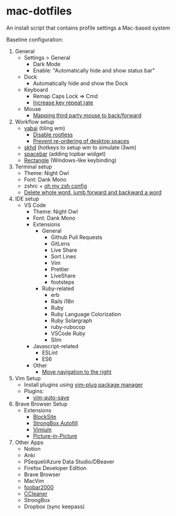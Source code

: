 
# mac-dotfiles
An install script that contains profile settings a Mac-based system

Baseline configuration:
1. General
   * Settings > General
     * Dark Mode
     * Enable: "Automatically hide and show status bar"
   * Dock
     * Automatically hide and show the Dock
   * Keyboard
     * Remap Caps Lock => Cmd
     * [Increase key repeat rate](https://vimforvscode.com/enable-key-repeat-vim)
   * Mouse
     * [Mapping third party mouse to back/forward](https://sensible-side-buttons.archagon.net/)
2. Workflow setup
   * [yabai](https://github.com/koekeishiya/yabai) (tiling wm)
     * [Disable rootless](https://www.macworld.co.uk/how-to/how-turn-off-mac-os-x-system-integrity-protection-rootless-3638975/)
     * [Prevent re-ordering of desktop spaces](https://apple.stackexchange.com/questions/214348/how-to-prevent-mac-from-changing-the-order-of-desktops-spaces)
   * [skhd](https://github.com/koekeishiya/skhd) (hotkeys to setup wm to simulate i3wm)
   * [spacebar](https://github.com/cmacrae/spacebar) (adding topbar widget)
   * [Rectangle](https://rectangleapp.com/) (Windows-like keybinding)
3. Terminal setup
   * Theme: Night Owl
   * Font: Dank Mono
   * zshrc + [oh my zsh config](https://ohmyz.sh/)
   * [Delete whole word, jumb forward and backward a word](https://medium.com/@jonnyhaynes/jump-forwards-backwards-and-delete-a-word-in-iterm2-on-mac-os-43821511f0a)
4. IDE setup
   * VS Code
     * Theme: Night Owl
     * Font: Dank Mono
     * Extensions
        * General
          * Github Pull Requests
          * GitLens
          * Live Share
          * Sort Lines
          * Vim
          * Prettier
          * LiveShare
          * footsteps
       * Ruby-related
         * erb
         * Rails i18n
         * Ruby
         * Ruby Language Colorization
         * Ruby Solargraph
         * ruby-rubocop
         * VSCode Ruby
         * Slim
      * Javascript-related
        * ESLint
        * ES6
      * Other
        * [Move navigation to the right](https://twitter.com/code/status/1346573944703348743?lang=en)
5. Vim Setup
   * Install plugins using [vim-plug package manager](https://opensource.com/article/20/2/how-install-vim-plugins)
   * Plugins:
     * [vim-auto-save](https://vimawesome.com/plugin/vim-auto-save)
6. Brave Browser Setup
   * Extensions
     * [BlockSite](https://mybrowseraddon.com/block-site.html)
     * [StrongBox Autofill](https://chromewebstore.google.com/detail/strongbox-autofill/mnilpkfepdibngheginihjpknnopchbn?hl=en-US)
     * [Vimium](https://chromewebstore.google.com/detail/vimium/dbepggeogbaibhgnhhndojpepiihcmeb?hl=en)
     * [Picture-in-Picture](https://chromewebstore.google.com/detail/picture-in-picture-extens/hkgfoiooedgoejojocmhlaklaeopbecg?hl=en)
8. Other Apps
   * Notion
   * Anki
   * PSequel/Azure Data Studio/DBeaver
   * Firefox Developer Edition
   * Brave Browser
   * MacVim
   * [foobar2000](https://www.foobar2000.org/mac)
   * [CCleaner](https://www.ccleaner.com/ccleaner-mac)
   * StrongBox
   * Dropbox (sync keepass)
